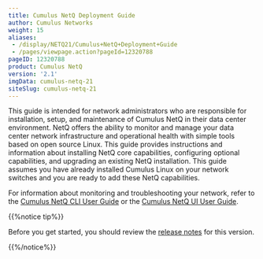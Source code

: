 ```yaml
---
title: Cumulus NetQ Deployment Guide
author: Cumulus Networks
weight: 15
aliases:
 - /display/NETQ21/Cumulus+NetQ+Deployment+Guide
 - /pages/viewpage.action?pageId=12320788
pageID: 12320788
product: Cumulus NetQ
version: '2.1'
imgData: cumulus-netq-21
siteSlug: cumulus-netq-21
---
```

This guide is intended for network administrators who are responsible
for installation, setup, and maintenance of Cumulus NetQ in their data
center environment. NetQ offers the ability to monitor and manage your
data center network infrastructure and operational health with simple
tools based on open source Linux. This guide provides instructions and
information about installing NetQ core capabilities, configuring
optional capabilities, and upgrading an existing NetQ installation. This
guide assumes you have already installed Cumulus Linux on your network
switches and you are ready to add these NetQ capabilities.

For information about monitoring and troubleshooting your network, refer
to the [Cumulus NetQ CLI User
Guide](/version/cumulus-netq-21/Cumulus-NetQ-CLI-User-Guide/) or the
[Cumulus NetQ UI User
Guide](https://docs.cumulusnetworks.com/display/NETQ/Cumulus+NetQ+UI+User+Guide).

{{%notice tip%}}

Before you get started, you should review the [release
notes](https://support.cumulusnetworks.com/hc/en-us/articles/360025451374-Cumulus-NetQ-2-2-Release-Notes)
for this version.

{{%/notice%}}

<article id="html-search-results" class="ht-content" style="display: none;">

</article>

<footer id="ht-footer">

</footer>
